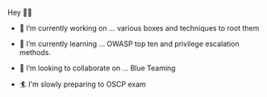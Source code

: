 Hey 👋🏻

- 🔭 I’m currently working on ... various boxes and techniques to root them

- 🌱 I’m currently learning ... OWASP top ten and privilege escalation methods.

- 👯 I’m looking to collaborate on ... Blue Teaming

-  :surfer: I'm slowly preparing to OSCP exam
 
